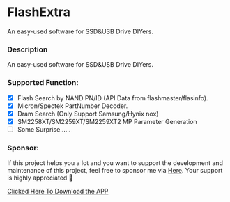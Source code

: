 # FlashExtra
An easy-used software for SSD&amp;USB Drive DIYers.

### Description
An easy-used software for SSD&amp;USB Drive DIYers.

### Supported Function:
+ [x] Flash Search by NAND PN/ID (API Data from flashmaster/flasinfo).
+ [x] Micron/Spectek PartNumber Decoder.
+ [x] Dram Search (Only Support Samsung/Hynix nox)
+ [x] SM2258XT/SM2259XT/SM2259XT2 MP Parameter Generation
+ [ ] Some Surprise......

### Sponsor:
If this project helps you a lot and you want to support the development and maintenance of this project, feel free to sponsor me via [Here](https://afdian.net/a/barryblueice). Your support is highly appreciated 🥰

[Clicked Here To Download the APP](https://github.com/barryblueice/FlashExtra/releases)
